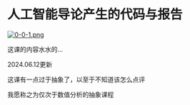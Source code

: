 # 人工智能导论产生的代码与报告

[![0-0-1.png](https://i.postimg.cc/sDNK9Hds/0-0-1.png)](https://postimg.cc/qz28pLv5)

这课的内容水水的...

2024.06.12更新

这课有一点过于抽象了，以至于不知道该怎么点评

我愿称之为仅次于数值分析的抽象课程

